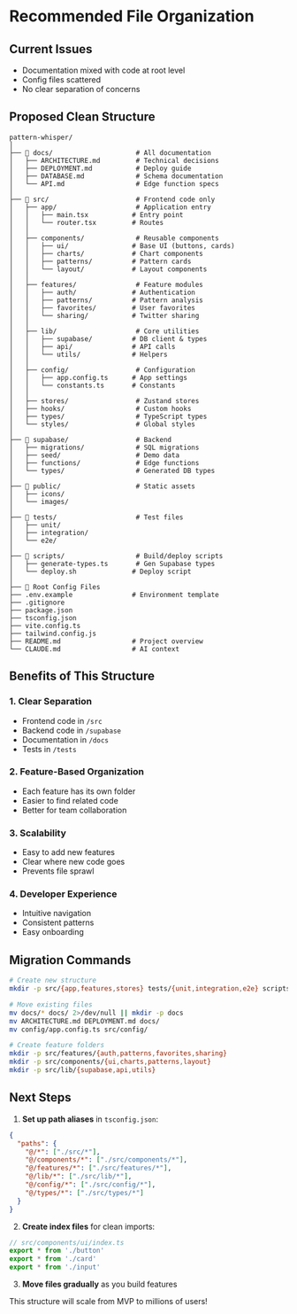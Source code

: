 # Recommended File Organization

## Current Issues
- Documentation mixed with code at root level
- Config files scattered
- No clear separation of concerns

## Proposed Clean Structure

```
pattern-whisper/
│
├── 📁 docs/                     # All documentation
│   ├── ARCHITECTURE.md         # Technical decisions
│   ├── DEPLOYMENT.md           # Deploy guide
│   ├── DATABASE.md             # Schema documentation
│   └── API.md                  # Edge function specs
│
├── 📁 src/                      # Frontend code only
│   ├── app/                    # Application entry
│   │   ├── main.tsx           # Entry point
│   │   └── router.tsx         # Routes
│   │
│   ├── components/             # Reusable components
│   │   ├── ui/                # Base UI (buttons, cards)
│   │   ├── charts/            # Chart components
│   │   ├── patterns/          # Pattern cards
│   │   └── layout/            # Layout components
│   │
│   ├── features/               # Feature modules
│   │   ├── auth/              # Authentication
│   │   ├── patterns/          # Pattern analysis
│   │   ├── favorites/         # User favorites
│   │   └── sharing/           # Twitter sharing
│   │
│   ├── lib/                    # Core utilities
│   │   ├── supabase/          # DB client & types
│   │   ├── api/               # API calls
│   │   └── utils/             # Helpers
│   │
│   ├── config/                 # Configuration
│   │   ├── app.config.ts      # App settings
│   │   └── constants.ts       # Constants
│   │
│   ├── stores/                 # Zustand stores
│   ├── hooks/                  # Custom hooks
│   ├── types/                  # TypeScript types
│   └── styles/                 # Global styles
│
├── 📁 supabase/                 # Backend
│   ├── migrations/             # SQL migrations
│   ├── seed/                   # Demo data
│   ├── functions/              # Edge functions
│   └── types/                  # Generated DB types
│
├── 📁 public/                   # Static assets
│   ├── icons/
│   └── images/
│
├── 📁 tests/                    # Test files
│   ├── unit/
│   ├── integration/
│   └── e2e/
│
├── 📁 scripts/                  # Build/deploy scripts
│   ├── generate-types.ts       # Gen Supabase types
│   └── deploy.sh              # Deploy script
│
├── 📄 Root Config Files
├── .env.example               # Environment template
├── .gitignore
├── package.json
├── tsconfig.json
├── vite.config.ts
├── tailwind.config.js
├── README.md                  # Project overview
└── CLAUDE.md                  # AI context
```

## Benefits of This Structure

### 1. **Clear Separation**
- Frontend code in `/src`
- Backend code in `/supabase`
- Documentation in `/docs`
- Tests in `/tests`

### 2. **Feature-Based Organization**
- Each feature has its own folder
- Easier to find related code
- Better for team collaboration

### 3. **Scalability**
- Easy to add new features
- Clear where new code goes
- Prevents file sprawl

### 4. **Developer Experience**
- Intuitive navigation
- Consistent patterns
- Easy onboarding

## Migration Commands

```bash
# Create new structure
mkdir -p src/{app,features,stores} tests/{unit,integration,e2e} scripts

# Move existing files
mv docs/* docs/ 2>/dev/null || mkdir -p docs
mv ARCHITECTURE.md DEPLOYMENT.md docs/
mv config/app.config.ts src/config/

# Create feature folders
mkdir -p src/features/{auth,patterns,favorites,sharing}
mkdir -p src/components/{ui,charts,patterns,layout}
mkdir -p src/lib/{supabase,api,utils}
```

## Next Steps

1. **Set up path aliases** in `tsconfig.json`:
```json
{
  "paths": {
    "@/*": ["./src/*"],
    "@/components/*": ["./src/components/*"],
    "@/features/*": ["./src/features/*"],
    "@/lib/*": ["./src/lib/*"],
    "@/config/*": ["./src/config/*"],
    "@/types/*": ["./src/types/*"]
  }
}
```

2. **Create index files** for clean imports:
```typescript
// src/components/ui/index.ts
export * from './button'
export * from './card'
export * from './input'
```

3. **Move files gradually** as you build features

This structure will scale from MVP to millions of users!